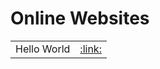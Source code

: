 # Online Websites
<table>
<tr>
<td>Hello World</td><td><a target="_blank" href="https://lalit-8.github.io/hello-world/">:link:</a></td>
</tr>
</table>
